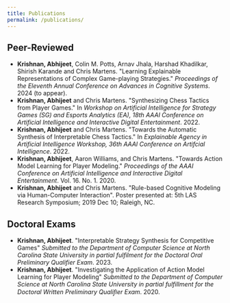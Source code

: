 ```yaml
---
title: Publications
permalink: /publications/
---
```


## Peer-Reviewed

- **Krishnan, Abhijeet**, Colin M. Potts, Arnav Jhala, Harshad Khadilkar, Shirish
  Karande and Chris Martens. "Learning Explainable Representations of Complex
  Game-playing Strategies." _Proceedings of the Eleventh Annual Conference on Advances in Cognitive Systems_.
  2024 (to appear). [<i class="far
fa-file-pdf"></i>](/assets/docs/ACS_2024_Learning_Explainable_Representations_Of_Complex_Game-Playing_Strategies.pdf)
- **Krishnan, Abhijeet** and Chris Martens. "Synthesizing Chess Tactics from Player Games." In *Workshop on Artificial
Intelligence for Strategy Games (SG) and Esports Analytics (EA), 18th AAAI Conference on Artificial Intelligence and
Interactive Digital Entertainment*. 2022. [<i class="fas
fa-external-link-alt"></i>](https://skatgame.net/mburo/aiide22ws/) [<i class="far
fa-file-pdf"></i>](/assets/docs/AIIDE_22_Paper_Synthesizing_Chess_Tactics_from_Player_Games.pdf) [<i class="far
fa-file-powerpoint"></i>](/assets/docs/AIIDE_22_SG_Presentation.pdf)
- **Krishnan, Abhijeet** and Chris Martens. "Towards the Automatic Synthesis of Interpretable Chess Tactics." In
  *Explainable Agency in Artificial Intelligence Workshop, 36th AAAI Conference on Artifcial Intelligence*. 2022. [<i
  class="fas fa-external-link-alt"></i>](https://sites.google.com/view/eaai-ws-2022/program) [<i class="far
  fa-file-pdf"></i>](/assets/docs/Interpretable_Chess_Tactics.pdf) [<i class="far
  fa-file-powerpoint"></i>](/assets/docs/EAAI_22_Presentation.pdf)
- **Krishnan, Abhijeet**, Aaron Williams, and Chris Martens. "Towards Action Model Learning for Player Modeling."
  *Proceedings of the AAAI Conference on Artificial Intelligence and Interactive Digital Entertainment*. Vol. 16. No. 1. 2020. [<i class="fas fa-external-link-alt"></i>](https://www.aaai.org/ojs/index.php/AIIDE/article/view/7436) [<i
  class="far fa-file-pdf"></i>](/assets/docs/AML_for_Player_Modeling.pdf) [<i class="fab
  fa-github"></i>](https://github.com/AbhijeetKrishnan/aml-for-player-modeling) [<i class="fab
  fa-youtube"></i>](https://youtu.be/N2rfOBfT-ZE)
- **Krishnan, Abhijeet** and Chris Martens. "Rule-based Cognitive Modeling via Human-Computer Interaction". Poster
  presented at: 5th LAS Research Symposium; 2019 Dec 10; Raleigh, NC. [<i class="fas
  fa-external-link-alt"></i>](https://ncsu-las.org/symposium/symposium-2019/) [<i class="far
  fa-file-pdf"></i>](/assets/docs/las_2019_poster_rule_based_modeling.pdf)

## Doctoral Exams

- **Krishnan, Abhijeet**. "Interpretable Strategy Synthesis for Competitive Games" *Submitted to the Department of
Computer Science at North Carolina State University in partial fulfilment for the Doctoral Oral Preliminary Qualifier
Exam*. 2023. [<i class="fas fa-external-link-alt"></i>](https://abhijeetkrishnan.me/Oral-Website/) [<i class="far
  fa-file-pdf"></i>](/assets/docs/AbhijeetKrishnan-thesis-proposal-v4.pdf) [<i class="far
fa-file-powerpoint"></i>](/assets/docs/AbhijeetKrishnan-thesis-proposal-slides.pdf)
- **Krishnan, Abhijeet**. "Investigating the Application of Action Model Learning for Player Modeling" *Submitted to the
  Department of Computer Science at North Carolina State University in partial fulfillment for the Doctoral Written
  Preliminary Qualiﬁer Exam*. 2020. [<i class="far fa-file-pdf"></i>](/assets/docs/Written_Prelim_Paper.pdf) [<i
  class="far fa-file-powerpoint"></i>](/assets/docs/Written_Prelim_Presentation.pdf)
